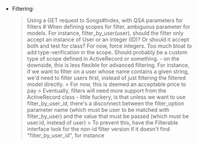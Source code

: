 * Filtering: 
    > Using a GET request to Songs#Index, with QSA parameters for filters
        # When defining scopes for filter, ambiguous parameter for models. For instance, filter_by_user(user), should the filter only accept an instance of User or an integer (ID)? Or should it accept both and test for class?
    > For now, force integers. Too much bloat to add type-verification in the scope. Should probably be a custom type of scope defined in ActiveRecord or something.
        - on the downside, this is less flexible for advanced filtering. For instance, if we want to filter on a user whose name contains a given string, we'd need to filter users first, instead of just filtering the filtered model directly.
            > For now, this is deemed an acceptable price to pay
            > Eventually, filters will need more support from the ActiveRecord class
        - little fuckery, is that unless we want to use filter_by_user_id, there's a disconnect between the filter_option parameter name (which must be user to be matched with filter_by_user) and the value that must be passed (which must be user.id, instead of user)
            > To prevent this, have the Filterable interface look for the non-id filter version if it doesn't find "filter_by_user_id", for instance

